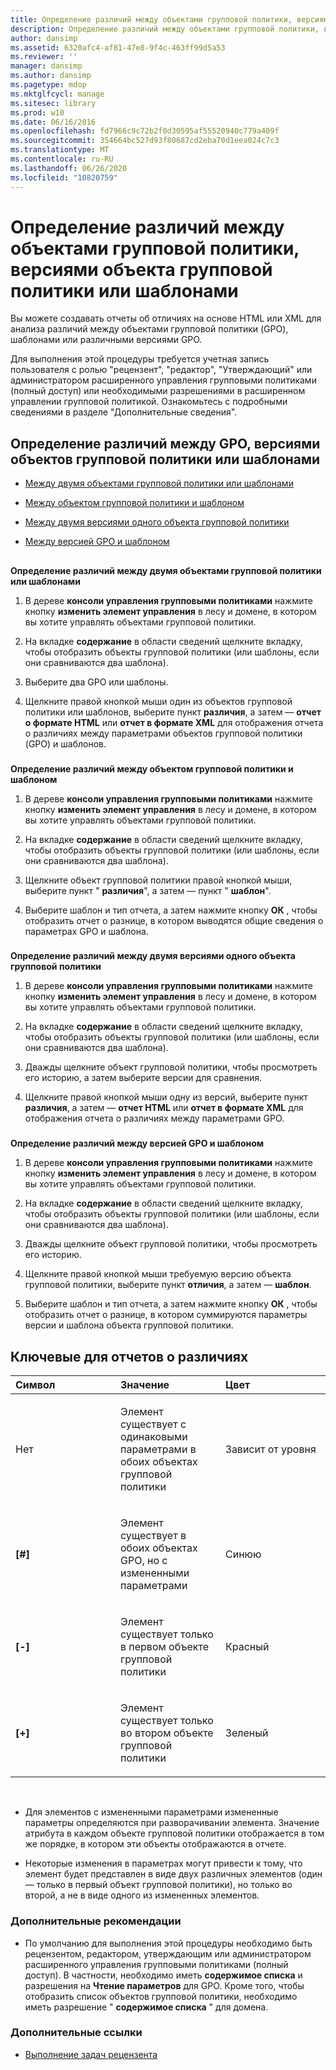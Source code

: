 ```yaml
---
title: Определение различий между объектами групповой политики, версиями объекта групповой политики или шаблонами
description: Определение различий между объектами групповой политики, версиями объекта групповой политики или шаблонами
author: dansimp
ms.assetid: 6320afc4-af81-47e8-9f4c-463ff99d5a53
ms.reviewer: ''
manager: dansimp
ms.author: dansimp
ms.pagetype: mdop
ms.mktglfcycl: manage
ms.sitesec: library
ms.prod: w10
ms.date: 06/16/2016
ms.openlocfilehash: fd7966c9c72b2f0d30595af55520940c779a409f
ms.sourcegitcommit: 354664bc527d93f80687cd2eba70d1eea024c7c3
ms.translationtype: MT
ms.contentlocale: ru-RU
ms.lasthandoff: 06/26/2020
ms.locfileid: "10820759"
---
```

# Определение различий между объектами групповой политики, версиями объекта групповой политики или шаблонами


Вы можете создавать отчеты об отличиях на основе HTML или XML для анализа различий между объектами групповой политики (GPO), шаблонами или различными версиями GPO.

Для выполнения этой процедуры требуется учетная запись пользователя с ролью "рецензент", "редактор", "Утверждающий" или администратором расширенного управления групповыми политиками (полный доступ) или необходимыми разрешениями в расширенном управлении групповой политикой. Ознакомьтесь с подробными сведениями в разделе "Дополнительные сведения".

## Определение различий между GPO, версиями объектов групповой политики или шаблонами


-   [Между двумя объектами групповой политики или шаблонами](#bkmk-two-gpos)

-   [Между объектом групповой политики и шаблоном](#bkmk-gpo-and-template)

-   [Между двумя версиями одного объекта групповой политики](#bkmk-two-versions)

-   [Между версией GPO и шаблоном](#bkmk-gpo-version-and-template)

## <a href="" id="bkmk-two-gpos"></a>


**Определение различий между двумя объектами групповой политики или шаблонами**

1.  В дереве **консоли управления групповыми политиками** нажмите кнопку **изменить элемент управления** в лесу и домене, в котором вы хотите управлять объектами групповой политики.

2.  На вкладке **содержание** в области сведений щелкните вкладку, чтобы отобразить объекты групповой политики (или шаблоны, если они сравниваются два шаблона).

3.  Выберите два GPO или шаблоны.

4.  Щелкните правой кнопкой мыши один из объектов групповой политики или шаблонов, выберите пункт **различия**, а затем — **отчет о формате HTML** или **отчет в формате XML** для отображения отчета о различиях между параметрами объектов групповой политики (GPO) и шаблонов.

### <a href="" id="bkmk-gpo-and-template"></a>

**Определение различий между объектом групповой политики и шаблоном**

1.  В дереве **консоли управления групповыми политиками** нажмите кнопку **изменить элемент управления** в лесу и домене, в котором вы хотите управлять объектами групповой политики.

2.  На вкладке **содержание** в области сведений щелкните вкладку, чтобы отобразить объекты групповой политики (или шаблоны, если они сравниваются два шаблона).

3.  Щелкните объект групповой политики правой кнопкой мыши, выберите пункт " **различия**", а затем — пункт " **шаблон**".

4.  Выберите шаблон и тип отчета, а затем нажмите кнопку **ОК** , чтобы отобразить отчет о разнице, в котором выводятся общие сведения о параметрах GPO и шаблона.

### <a href="" id="bkmk-two-versions"></a>

**Определение различий между двумя версиями одного объекта групповой политики**

1.  В дереве **консоли управления групповыми политиками** нажмите кнопку **изменить элемент управления** в лесу и домене, в котором вы хотите управлять объектами групповой политики.

2.  На вкладке **содержание** в области сведений щелкните вкладку, чтобы отобразить объекты групповой политики (или шаблоны, если они сравниваются два шаблона).

3.  Дважды щелкните объект групповой политики, чтобы просмотреть его историю, а затем выберите версии для сравнения.

4.  Щелкните правой кнопкой мыши одну из версий, выберите пункт **различия**, а затем — **отчет HTML** или **отчет в формате XML** для отображения отчета о различиях между параметрами GPO.

### <a href="" id="bkmk-gpo-version-and-template"></a>

**Определение различий между версией GPO и шаблоном**

1.  В дереве **консоли управления групповыми политиками** нажмите кнопку **изменить элемент управления** в лесу и домене, в котором вы хотите управлять объектами групповой политики.

2.  На вкладке **содержание** в области сведений щелкните вкладку, чтобы отобразить объекты групповой политики (или шаблоны, если они сравниваются два шаблона).

3.  Дважды щелкните объект групповой политики, чтобы просмотреть его историю.

4.  Щелкните правой кнопкой мыши требуемую версию объекта групповой политики, выберите пункт **отличия**, а затем — **шаблон**.

5.  Выберите шаблон и тип отчета, а затем нажмите кнопку **ОК** , чтобы отобразить отчет о разнице, в котором суммируются параметры версии и шаблона объекта групповой политики.

## Ключевые для отчетов о различиях


<table>
<colgroup>
<col width="33%" />
<col width="33%" />
<col width="33%" />
</colgroup>
<thead>
<tr class="header">
<th align="left">Символ</th>
<th align="left">Значение</th>
<th align="left">Цвет</th>
</tr>
</thead>
<tbody>
<tr class="odd">
<td align="left"><p>Нет</p></td>
<td align="left"><p>Элемент существует с одинаковыми параметрами в обоих объектах групповой политики</p></td>
<td align="left"><p>Зависит от уровня</p></td>
</tr>
<tr class="even">
<td align="left"><p><strong>[#]</strong></p></td>
<td align="left"><p>Элемент существует в обоих объектах GPO, но с измененными параметрами</p></td>
<td align="left"><p>Синюю</p></td>
</tr>
<tr class="odd">
<td align="left"><p><strong>[-]</strong></p></td>
<td align="left"><p>Элемент существует только в первом объекте групповой политики</p></td>
<td align="left"><p>Красный</p></td>
</tr>
<tr class="even">
<td align="left"><p><strong>[+]</strong></p></td>
<td align="left"><p>Элемент существует только во втором объекте групповой политики</p></td>
<td align="left"><p>Зеленый</p></td>
</tr>
</tbody>
</table>

 

-   Для элементов с измененными параметрами измененные параметры определяются при разворачивании элемента. Значение атрибута в каждом объекте групповой политики отображается в том же порядке, в котором эти объекты отображаются в отчете.

-   Некоторые изменения в параметрах могут привести к тому, что элемент будет представлен в виде двух различных элементов (один — только в первый объект групповой политики), но только во второй, а не в виде одного из измененных элементов.

### Дополнительные рекомендации

-   По умолчанию для выполнения этой процедуры необходимо быть рецензентом, редактором, утверждающим или администратором расширенного управления групповыми политиками (полный доступ). В частности, необходимо иметь **содержимое списка** и разрешения на **Чтение параметров** для GPO. Кроме того, чтобы отобразить список объектов групповой политики, необходимо иметь разрешение " **содержимое списка** " для домена.

### Дополнительные ссылки

-   [Выполнение задач рецензента](performing-reviewer-tasks.md)

 

 





